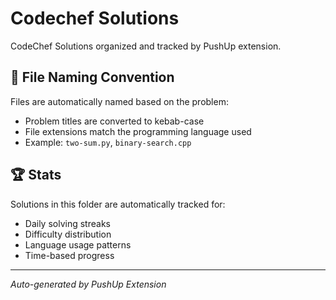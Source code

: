 # Codechef Solutions

CodeChef Solutions organized and tracked by PushUp extension.

## 📝 File Naming Convention

Files are automatically named based on the problem:
- Problem titles are converted to kebab-case
- File extensions match the programming language used
- Example: `two-sum.py`, `binary-search.cpp`

## 🏆 Stats

Solutions in this folder are automatically tracked for:
- Daily solving streaks
- Difficulty distribution  
- Language usage patterns
- Time-based progress

---
*Auto-generated by PushUp Extension*
